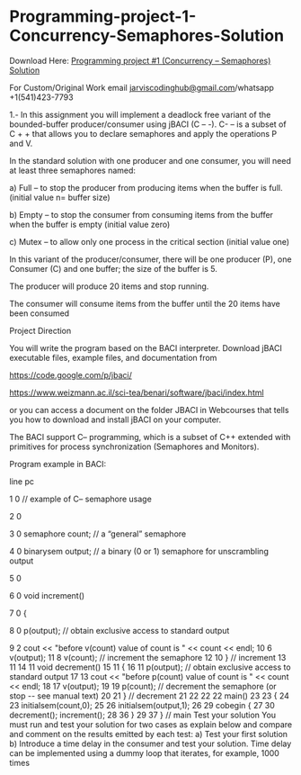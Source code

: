 # Programming-project-1-Concurrency-Semaphores-Solution

Download Here: [Programming project #1 (Concurrency – Semaphores) Solution](https://jarviscodinghub.com/assignment/programming-project-1-concurrency-semaphores-solution/)

For Custom/Original Work email jarviscodinghub@gmail.com/whatsapp +1(541)423-7793

1.- In this assignment you will implement a deadlock free variant of the bounded-buffer producer/consumer using jBACI (C – -). C- – is a subset of C + + that allows you to declare semaphores and apply the operations P and V.

 
In the standard solution with one producer and one consumer, you will need at least three semaphores named:

a)      Full – to stop the producer from producing items when the buffer is full. (initial value n= buffer size)

b)      Empty – to stop the consumer from consuming items from the buffer when the buffer is empty (initial value zero)

c)      Mutex – to allow only one process in the critical section (initial value one)

In this variant of the producer/consumer, there will be one producer (P), one Consumer (C) and one buffer; the size of the buffer is 5.

The producer will produce 20 items and stop running.  

The consumer will consume items from the buffer until the 20 items have been consumed  

 

Project Direction 

You will write the program based on the BACI interpreter. Download jBACI   executable files, example files, and documentation from

 

https://code.google.com/p/jbaci/

 

https://www.weizmann.ac.il/sci-tea/benari/software/jbaci/index.html

 

or you can access a document on the folder JBACI in Webcourses that tells you how to download and install  jBACI on your computer.

 

The BACI support C– programming, which is a subset of C++ extended with primitives for process synchronization (Semaphores and Monitors).  

 

Program example in BACI:

 

line pc

1 0 // example of C– semaphore usage

2 0

3 0 semaphore count; // a “general” semaphore

4 0 binarysem output; // a binary (0 or 1) semaphore for unscrambling output

5 0

6 0 void increment()

7 0 {

8 0 p(output); // obtain exclusive access to standard output

9 2 cout << "before v(count) value of count is " << count << endl; 10 6 v(output); 11 8 v(count); // increment the semaphore 12 10 } // increment 13 11 14 11 void decrement() 15 11 { 16 11 p(output); // obtain exclusive access to standard output 17 13 cout << "before p(count) value of count is " << count << endl; 18 17 v(output); 19 19 p(count); // decrement the semaphore (or stop -- see manual text) 20 21 } // decrement 21 22 22 22 main() 23 23 { 24 23 initialsem(count,0); 25 26 initialsem(output,1); 26 29 cobegin { 27 30 decrement(); increment(); 28 36 } 29 37 } // main       Test your solution   You must run and test your solution for two cases as explain below and compare and comment on the results emitted by each test: a)      Test your first solution b)      Introduce a time delay in the consumer and test your solution. Time delay can be implemented using a dummy loop that iterates, for example,  1000 times
